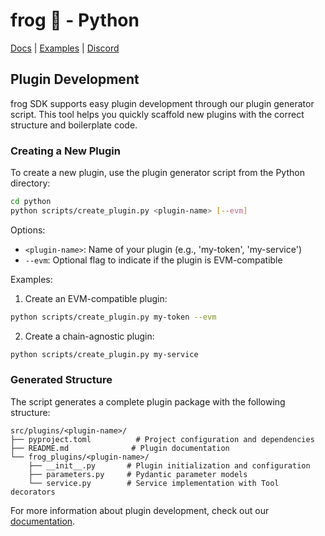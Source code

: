 # frog 🐸 - Python

[Docs](https://ohmyfrog.dev) | [Examples](https://github.com/frog-sdk/frog/tree/main/typescript/examples) | [Discord](https://discord.gg/frog-sdk)

## Plugin Development

frog SDK supports easy plugin development through our plugin generator script. This tool helps you quickly scaffold new plugins with the correct structure and boilerplate code.

### Creating a New Plugin

To create a new plugin, use the plugin generator script from the Python directory:

```bash
cd python
python scripts/create_plugin.py <plugin-name> [--evm]
```

Options:
- `<plugin-name>`: Name of your plugin (e.g., 'my-token', 'my-service')
- `--evm`: Optional flag to indicate if the plugin is EVM-compatible

Examples:
1. Create an EVM-compatible plugin:
```bash
python scripts/create_plugin.py my-token --evm
```

2. Create a chain-agnostic plugin:
```bash
python scripts/create_plugin.py my-service
```

### Generated Structure

The script generates a complete plugin package with the following structure:

```
src/plugins/<plugin-name>/
├── pyproject.toml          # Project configuration and dependencies
├── README.md              # Plugin documentation
└── frog_plugins/<plugin-name>/
    ├── __init__.py       # Plugin initialization and configuration
    ├── parameters.py     # Pydantic parameter models
    └── service.py        # Service implementation with Tool decorators
```
For more information about plugin development, check out our [documentation](https://ohmyfrog.dev).


